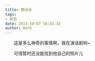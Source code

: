 ```yaml
---
title: 赛诗会
tags:
- 状态
date: 2013-10-07 16:43:33
author: Herb
---
```


　　这是多么神奇的事情啊，我在演话剧哟~

　　可惜暂时还没能找到他自己的照片儿
